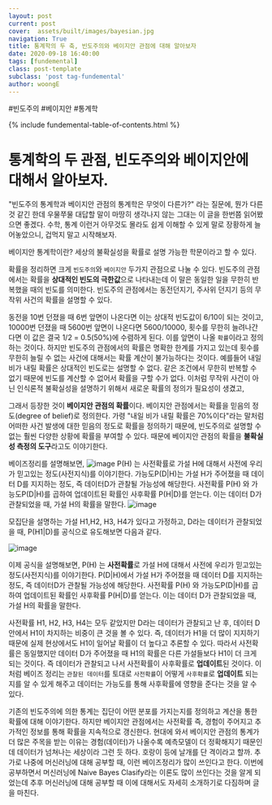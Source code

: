 ```yaml
---
layout: post
current: post
cover:  assets/built/images/bayesian.jpg
navigation: True
title: 통계학의 두 축, 빈도주의와 베이지안 관점에 대해 알아보자
date: 2020-09-18 16:40:00
tags: [fundemental]
class: post-template
subclass: 'post tag-fundemental'
author: woongE
---
```

#빈도주의 #베이지안 #통계학

{% include fundemental-table-of-contents.html %}

# 통계학의 두 관점, 빈도주의와 베이지안에 대해서 알아보자.

"빈도주의 통계학과 베이지안 관점의 통계학은 무엇이 다른가?" 라는 질문에, 
뭔가 다른 것 같긴 한데 우물쭈물 대답할 말이 마땅히 생각나지 않는 그대는 이 글을 한번쯤 읽어봤으면 좋겠다.
수학, 통계 이런거 아무것도 몰라도 쉽게 이해할 수 있게 말로 장황하게 늘어놓았으니, 겁먹지 말고 시작해보자.


베이지안 통계학이란?
세상의 불확실성을 확률로 설명 가능한  학문이라고 할 수 있다.

확률을 정리하면 크게 `빈도주의`와 `베이지안` 두가지 관점으로 나눌 수 있다.
빈도주의 관점에서는 확률을 **상대적인 빈도의 극한값**으로 나타내는데  이 말은 동일한 일을 무한히 반복했을 때의 빈도를 의미한다. 
빈도주의 관점에서는 동전던지기, 주사위 던지기 등의 무작위 사건의 확률을 설명할 수 있다.

동전을 10번 던졌을 때 6번 앞면이 나온다면 이는 상대적 빈도값이 6/10이 되는 것이고, 
10000번 던졌을 때 5600번 앞면이 나온다면 5600/10000, 횟수를 무한히 늘려나간다면 이 값은 결국 1/2 = 0.5(50%)에 수렴하게 된다. 
이를 앞면이 나올 `확률`이라고 정의하는 것이다.
하지만 빈도주의 관점에서의 확률은 명확한 한계를 가지고 있는데 횟수를 무한히 늘릴 수 없는 사건에 대해서는 확률 계산이 불가능하다는 것이다. 
예를들어 내일 비가 내릴 확률은 상대적인 빈도로는 설명할 수 없다. 같은 조건에서 무한히 반복할 수 없기 때문에 빈도를 계산할 수 없어서 확률을 구할 수가 없다. 이처럼 무작위 사건이 아닌 인식론적 불확실성을 설명하기 위해서 새로운 확률의 정의가 필요성이 생겼고,

그래서 등장한 것이 **베이지안 관점의 확률**이다.
베이지안 관점에서는 확률을 믿음의 정도(degree of belief)로 정의한다. 가령 "내일 비가 내릴 확률은 70%이다"라는 말처럼 어떠한 사건 발생에 대한 믿음의 정도로 확률을 정의하기 때문에, 빈도주의로 설명할 수 없는 훨씬 다양한 상황에 확률을 부여할 수 있다. 때문에 베이지안 관점의 확률을 **불확실성 측정의 도구**라고도 이야기한다.

베이즈정리를 설명해보면,
![image](https://user-images.githubusercontent.com/70134676/93562522-2603a980-f9c1-11ea-8c16-b6b7b8541a1f.png)
P(H) 는 사전확률로 가설 H에 대해서 사전에 우리가 믿고있는 정도(사전지식)를 이야기한다. 
가능도P(D|H)는 가설 H가 주어졌을 때 데이터 D를 지지하는 정도, 즉 데이터D가 관찰될 가능성에 해당한다.
사전확률 P(H) 와 가능도P(D|H)를 곱하여 업데이트된 확률인 사후확률 P(H|D)를 얻는다. 이는 데이터 D가 관찰되었을 때, 가설 H의 확률을 말한다.
![image](https://user-images.githubusercontent.com/70134676/93564809-46356780-f9c5-11ea-84e0-a7c5f3c38142.png)

모집단을 설명하는 가설 H1,H2, H3, H4가 있다고 가정하고, D라는 데이터가 관찰되었을 때, P(H1|D)를 공식으로 유도해보면 다음과 같다.

![image](https://user-images.githubusercontent.com/70134676/93564180-3cf7cb00-f9c4-11ea-9c45-811abd769a77.png)

이제 공식을 설명해보면,
P(H) 는 **사전확률**로 가설 H에 대해서 사전에 우리가 믿고있는 정도(사전지식)를 이야기한다. 
P(D|H)에서 가설 H가 주어졌을 때 데이터 D를 지지하는 정도, 즉 데이터D가 관찰될 가능성에 해당한다.
사전확률 P(H) 와 가능도P(D|H)를 곱하여 업데이트된 확률인 사후확률 P(H|D)를 얻는다. 이는 데이터 D가 관찰되었을 때, 가설 H의 확률을 말한다.

사전확률 H1, H2, H3, H4는 모두 같았지만 D라는 데이터가 관찰되고 난 후, 데이터 D 안에서 H1이 차지하는 비중이 큰 것을 볼 수 있다. 즉, 데이터가 H1을 더 많이 지지하기 때문에 실제 현상에서도 H1이 일어날 확률이 더 높다고 추론할 수 있다.
따라서 사전확률은 동일했지만 데이터 D가 주어졌을 때 H1의 확률은 다른 가설들보다 H1이 더 크게 되는 것이다. 즉 데이터가 관찰되고 나서 사전확률이 사후확률로 **업데이트**된 것이다.
이처럼 베이즈 정리는 `관찰된 데이터`를 토대로 `사전확률`이 어떻게 `사후확률`로 **업데이트** 되는지를 알 수 있게 해주고 데이터는 가능도를 통해 사후확률에 영향을 준다는 것을 알 수 있다.

기존의 빈도주의에 의한 통계는 집단이 어떤 분포를 가지는지를 정의하고 계산을 통한 확률에 대해 이야기한다. 하지만 베이지안 관점에서는 사전확률 즉, 경험이 주어지고 추가적인 정보를 통해 확률을 지속적으로 갱신한다.
현대에 와서 베이지안 관점의 통계가 더 많은 주목을 받는 이유는 경험(데이터)가 나올수록 예측모델이 더 정확해지기 때문인데 데이터가 넘쳐나는 세상이라 그런 듯 하다. 호랑이 등에 날개를 단 격이라고 할까. 추가로 나중에 머신러닝에 대해 공부할 때, 이런 베이즈정리가 많이 쓰인다고 한다. 이번에 공부하면서 머신러닝에 Naive Bayes Clasify라는 이론도 많이 쓰인다는 것을 알게 되었는데 추후 머신러닝에 대해 공부할 때 이에 대해서도 자세히 소개하기로 다짐하며 글을 마친다.

